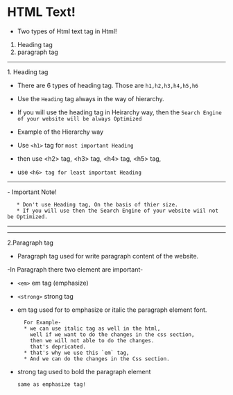 # HTML Text!
- Two types of Html text tag in Html!
1. Heading tag 
2. paragraph tag
<hr>
1. Heading tag

- There are 6 types of heading tag. Those are `h1,h2,h3,h4,h5,h6`

- Use the `Heading` tag always in the way of hierarchy.

- If you will use the heading tag in Heirarchy way, then the ``Search Engine of your website will be always Optimized``
 
- Example of the Hierarchy way 

- Use `<h1>` tag for `most important Heading`

- then use &lt;h2&gt; tag, &lt;h3&gt; tag, &lt;h4&gt; tag, &lt;h5&gt; tag,  

- use  `<h6> tag for least important Heading`


<hr>
- Important Note!

       * Don't use Heading tag, On the basis of thier size.
       * If you will use then the Search Engine of your website wiil not be Optimized.



<hr>
<hr>

2.Paragraph tag

- Paragraph tag used for write paragraph content of the website.

-In Paragraph there two element are important-
  
   * `<em>` em tag (emphasize) 
   
   * `<strong>` strong tag 

* em tag used for to emphasize or italic the paragraph element font.
     
        For Example- 
        * we can use italic tag as well in the html,
          well if we want to do the changes in the css section,
          then we will not able to do the changes.
          that's depricated.
        * that's why we use this `em` tag, 
        * And we can do the changes in the Css section.

* strong tag used to bold the paragraph element

      same as emphasize tag!
    
   
